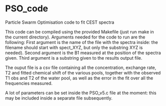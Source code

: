 # PSO_code
Particle Swarm Optimisation code to fit CEST spectra

This code can be compiled using the provided Makefile (just run make in the current directory).
Arguments needed for the code to run are the following:
First argument is the name of the file with the spectra inside: the filename should start with spect_XYZ, but only the substring XYZ is needed). 
Second argument is the B1 measured at the position of the spectra given.
Third argument is a substring given to the results output file.

The ouput file is a csv file containing all the concentration, exchange rate, T2 and fitted chemical shift of the various pools, together with the observed T1 obs and T2 of the water pool, as well as the error in the fit over all the frequencies measured. 

A lot of parameters can be set inside the PSO_v5.c file at the moment: this may be included inside a separate file subsequently.
